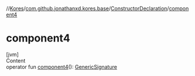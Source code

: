 //[Kores](../../index.md)/[com.github.jonathanxd.kores.base](../index.md)/[ConstructorDeclaration](index.md)/[component4](component4.md)



# component4  
[jvm]  
Content  
operator fun [component4](component4.md)(): [GenericSignature](../../com.github.jonathanxd.kores.generic/-generic-signature/index.md)  




